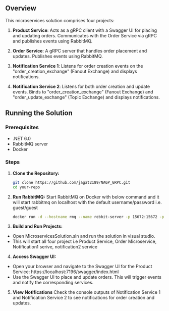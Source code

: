 ﻿
## Overview

This microservices solution comprises four projects:

1. **Product Service**: Acts as a gRPC client with a Swagger UI for placing and updating orders. Communicates with the Order Service via gRPC and publishes events using RabbitMQ.

2. **Order Service**: A gRPC server that handles order placement and updates. Publishes events using RabbitMQ.

3. **Notification Service 1**: Listens for order creation events on the "order_creation_exchange" (Fanout Exchange) and displays notifications.

4. **Notification Service 2**: Listens for both order creation and update events. Binds to "order_creation_exchange" (Fanout Exchange) and "order_update_exchange" (Topic Exchange) and displays notifications.


## Running the Solution

### Prerequisites

- .NET 6.0
- RabbitMQ server
- Docker

### Steps
1. **Clone the Repository:**
	 ```bash
   git clone https://github.com/jagat2189/NAGP_GRPC.git
   cd your-repo
2. **Run RabbitMQ:** 
	Start RabbitMQ on Docker with below command and it will start rabbitmq on localhost with the default username/password i.e. guest/guest  

	```bash
	docker run -d --hostname rmq --name rebbit-server -p 15672:15672 -p 5672:5672 rabbitmq:3-management

3. **Build and Run Projects:** 

- Open MicroservicesSolution.sln and run the solution in visual studio. 
- This will start all four project i.e Product Service, Order Microservice, Notification1 serive, notification2 service

4. **Access Swagger UI:**
- Open your browser and navigate to the Swagger UI for the Product Service: https://localhost:7196/swagger/index.html
- Use the Swagger UI to place and update orders. This will trigger events and notify the corresponding services.

5. **View Notifications**
Check the console outputs of Notification Service 1 and Notification Service 2 to see notifications for order creation and updates.

